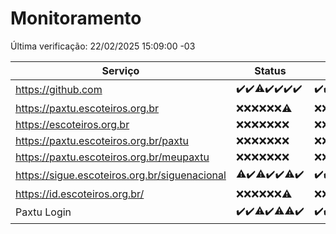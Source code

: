 # Monitoramento

Última verificação: 22/02/2025 15:09:00 -03

|Serviço|Status|Últimas 24h|
|---|---|---|
|https://github.com|<span title="2025-02-15: OK=23">✔️</span><span title="2025-02-16: OK=23">✔️</span><span title="2025-02-17: OK=22, Falhas=1">⚠️</span><span title="2025-02-18: OK=23">✔️</span><span title="2025-02-19: OK=23">✔️</span><span title="2025-02-20: OK=22">✔️</span><span title="2025-02-21: OK=17">✔️</span>|<span title="21/02/2025 15:11:00 -03 : 200">✔️</span><span title="21/02/2025 16:06:00 -03 : 200">✔️</span><span title="21/02/2025 17:08:00 -03 : 200">✔️</span><span title="21/02/2025 18:07:00 -03 : 200">✔️</span><span title="21/02/2025 19:07:00 -03 : 200">✔️</span><span title="21/02/2025 20:09:00 -03 : 200">✔️</span><span title="21/02/2025 21:39:00 -03 : 200">✔️</span><span title="21/02/2025 23:07:00 -03 : 200">✔️</span><span title="22/02/2025 00:10:00 -03 : 200">✔️</span><span title="22/02/2025 01:09:00 -03 : 200">✔️</span><span title="22/02/2025 02:07:00 -03 : 200">✔️</span><span title="22/02/2025 03:11:00 -03 : 200">✔️</span><span title="22/02/2025 04:07:00 -03 : 200">✔️</span><span title="22/02/2025 05:09:00 -03 : 200">✔️</span><span title="22/02/2025 06:08:00 -03 : 200">✔️</span><span title="22/02/2025 07:07:00 -03 : 200">✔️</span><span title="22/02/2025 08:05:00 -03 : 200">✔️</span><span title="22/02/2025 09:13:00 -03 : 200">✔️</span><span title="22/02/2025 10:11:00 -03 : 200">✔️</span><span title="22/02/2025 11:06:00 -03 : 200">✔️</span><span title="22/02/2025 12:07:00 -03 : 200">✔️</span><span title="22/02/2025 13:08:00 -03 : 200">✔️</span><span title="22/02/2025 14:06:00 -03 : 200">✔️</span><span title="22/02/2025 15:09:00 -03 : 200">✔️</span>|
|https://paxtu.escoteiros.org.br|<span title="2025-02-15: Falhas=23">❌</span><span title="2025-02-16: Falhas=23">❌</span><span title="2025-02-17: Falhas=23">❌</span><span title="2025-02-18: Falhas=23">❌</span><span title="2025-02-19: Falhas=23">❌</span><span title="2025-02-20: Falhas=22">❌</span><span title="2025-02-21: OK=1, Falhas=16">⚠️</span>|<span title="21/02/2025 15:11:00 -03 : 403">❌</span><span title="21/02/2025 16:06:00 -03 : 403">❌</span><span title="21/02/2025 17:08:00 -03 : 403">❌</span><span title="21/02/2025 18:07:00 -03 : 403">❌</span><span title="21/02/2025 19:07:00 -03 : 403">❌</span><span title="21/02/2025 20:09:00 -03 : 403">❌</span><span title="21/02/2025 21:39:00 -03 : 403">❌</span><span title="21/02/2025 23:07:00 -03 : 403">❌</span><span title="22/02/2025 00:10:00 -03 : 403">❌</span><span title="22/02/2025 01:09:00 -03 : 403">❌</span><span title="22/02/2025 02:07:00 -03 : 403">❌</span><span title="22/02/2025 03:11:00 -03 : 403">❌</span><span title="22/02/2025 04:07:00 -03 : 403">❌</span><span title="22/02/2025 05:09:00 -03 : 403">❌</span><span title="22/02/2025 06:08:00 -03 : 403">❌</span><span title="22/02/2025 07:07:00 -03 : 403">❌</span><span title="22/02/2025 08:05:00 -03 : 403">❌</span><span title="22/02/2025 09:13:00 -03 : 403">❌</span><span title="22/02/2025 10:11:00 -03 : 403">❌</span><span title="22/02/2025 11:06:00 -03 : 403">❌</span><span title="22/02/2025 12:07:00 -03 : 403">❌</span><span title="22/02/2025 13:08:00 -03 : 403">❌</span><span title="22/02/2025 14:06:00 -03 : 403">❌</span><span title="22/02/2025 15:09:00 -03 : 403">❌</span>|
|https://escoteiros.org.br|<span title="2025-02-15: Falhas=23">❌</span><span title="2025-02-16: Falhas=23">❌</span><span title="2025-02-17: Falhas=23">❌</span><span title="2025-02-18: Falhas=23">❌</span><span title="2025-02-19: Falhas=23">❌</span><span title="2025-02-20: Falhas=22">❌</span><span title="2025-02-21: Falhas=17">❌</span>|<span title="21/02/2025 15:11:00 -03 : 403">❌</span><span title="21/02/2025 16:06:00 -03 : 403">❌</span><span title="21/02/2025 17:08:00 -03 : 403">❌</span><span title="21/02/2025 18:07:00 -03 : 403">❌</span><span title="21/02/2025 19:07:00 -03 : 403">❌</span><span title="21/02/2025 20:09:00 -03 : 403">❌</span><span title="21/02/2025 21:39:00 -03 : 403">❌</span><span title="21/02/2025 23:07:00 -03 : 403">❌</span><span title="22/02/2025 00:10:00 -03 : 403">❌</span><span title="22/02/2025 01:09:00 -03 : 403">❌</span><span title="22/02/2025 02:07:00 -03 : 403">❌</span><span title="22/02/2025 03:11:00 -03 : 403">❌</span><span title="22/02/2025 04:07:00 -03 : 403">❌</span><span title="22/02/2025 05:09:00 -03 : 403">❌</span><span title="22/02/2025 06:08:00 -03 : 403">❌</span><span title="22/02/2025 07:07:00 -03 : 403">❌</span><span title="22/02/2025 08:05:00 -03 : 403">❌</span><span title="22/02/2025 09:13:00 -03 : 403">❌</span><span title="22/02/2025 10:11:00 -03 : 403">❌</span><span title="22/02/2025 11:06:00 -03 : 403">❌</span><span title="22/02/2025 12:07:00 -03 : 403">❌</span><span title="22/02/2025 13:08:00 -03 : 403">❌</span><span title="22/02/2025 14:06:00 -03 : 403">❌</span><span title="22/02/2025 15:09:00 -03 : 403">❌</span>|
|https://paxtu.escoteiros.org.br/paxtu|<span title="2025-02-15: Falhas=23">❌</span><span title="2025-02-16: Falhas=23">❌</span><span title="2025-02-17: Falhas=23">❌</span><span title="2025-02-18: Falhas=23">❌</span><span title="2025-02-19: Falhas=23">❌</span><span title="2025-02-20: Falhas=22">❌</span><span title="2025-02-21: Falhas=17">❌</span>|<span title="21/02/2025 15:11:00 -03 : 403">❌</span><span title="21/02/2025 16:06:00 -03 : 403">❌</span><span title="21/02/2025 17:08:00 -03 : 403">❌</span><span title="21/02/2025 18:07:00 -03 : 403">❌</span><span title="21/02/2025 19:07:00 -03 : 403">❌</span><span title="21/02/2025 20:09:00 -03 : 403">❌</span><span title="21/02/2025 21:39:00 -03 : 403">❌</span><span title="21/02/2025 23:07:00 -03 : 403">❌</span><span title="22/02/2025 00:10:00 -03 : 403">❌</span><span title="22/02/2025 01:09:00 -03 : 403">❌</span><span title="22/02/2025 02:07:00 -03 : 403">❌</span><span title="22/02/2025 03:11:00 -03 : 403">❌</span><span title="22/02/2025 04:07:00 -03 : 403">❌</span><span title="22/02/2025 05:09:00 -03 : 403">❌</span><span title="22/02/2025 06:08:00 -03 : 403">❌</span><span title="22/02/2025 07:07:00 -03 : 403">❌</span><span title="22/02/2025 08:05:00 -03 : 403">❌</span><span title="22/02/2025 09:13:00 -03 : 403">❌</span><span title="22/02/2025 10:11:00 -03 : 403">❌</span><span title="22/02/2025 11:06:00 -03 : 403">❌</span><span title="22/02/2025 12:07:00 -03 : 403">❌</span><span title="22/02/2025 13:08:00 -03 : 403">❌</span><span title="22/02/2025 14:06:00 -03 : 403">❌</span><span title="22/02/2025 15:09:00 -03 : 403">❌</span>|
|https://paxtu.escoteiros.org.br/meupaxtu|<span title="2025-02-15: Falhas=23">❌</span><span title="2025-02-16: Falhas=23">❌</span><span title="2025-02-17: Falhas=23">❌</span><span title="2025-02-18: Falhas=23">❌</span><span title="2025-02-19: Falhas=23">❌</span><span title="2025-02-20: Falhas=22">❌</span><span title="2025-02-21: Falhas=17">❌</span>|<span title="21/02/2025 15:11:00 -03 : 403">❌</span><span title="21/02/2025 16:06:00 -03 : 403">❌</span><span title="21/02/2025 17:08:00 -03 : 403">❌</span><span title="21/02/2025 18:07:00 -03 : 403">❌</span><span title="21/02/2025 19:07:00 -03 : 403">❌</span><span title="21/02/2025 20:09:00 -03 : 403">❌</span><span title="21/02/2025 21:39:00 -03 : 403">❌</span><span title="21/02/2025 23:07:00 -03 : 403">❌</span><span title="22/02/2025 00:10:00 -03 : 403">❌</span><span title="22/02/2025 01:09:00 -03 : 403">❌</span><span title="22/02/2025 02:07:00 -03 : 403">❌</span><span title="22/02/2025 03:11:00 -03 : 403">❌</span><span title="22/02/2025 04:07:00 -03 : 403">❌</span><span title="22/02/2025 05:09:00 -03 : 403">❌</span><span title="22/02/2025 06:08:00 -03 : 403">❌</span><span title="22/02/2025 07:07:00 -03 : 403">❌</span><span title="22/02/2025 08:05:00 -03 : 403">❌</span><span title="22/02/2025 09:13:00 -03 : 403">❌</span><span title="22/02/2025 10:11:00 -03 : 403">❌</span><span title="22/02/2025 11:06:00 -03 : 403">❌</span><span title="22/02/2025 12:07:00 -03 : 403">❌</span><span title="22/02/2025 13:08:00 -03 : 403">❌</span><span title="22/02/2025 14:06:00 -03 : 403">❌</span><span title="22/02/2025 15:09:00 -03 : 403">❌</span>|
|https://sigue.escoteiros.org.br/siguenacional|<span title="2025-02-15: OK=22, Falhas=1">⚠️</span><span title="2025-02-16: OK=23">✔️</span><span title="2025-02-17: OK=22, Falhas=1">⚠️</span><span title="2025-02-18: OK=23">✔️</span><span title="2025-02-19: OK=23">✔️</span><span title="2025-02-20: OK=21, Falhas=1">⚠️</span><span title="2025-02-21: OK=17">✔️</span>|<span title="21/02/2025 15:11:00 -03 : 200">✔️</span><span title="21/02/2025 16:06:00 -03 : 200">✔️</span><span title="21/02/2025 17:08:00 -03 : 200">✔️</span><span title="21/02/2025 18:07:00 -03 : 200">✔️</span><span title="21/02/2025 19:07:00 -03 : 200">✔️</span><span title="21/02/2025 20:09:00 -03 : 200">✔️</span><span title="21/02/2025 21:39:00 -03 : 200">✔️</span><span title="21/02/2025 23:07:00 -03 : 200">✔️</span><span title="22/02/2025 00:10:00 -03 : 200">✔️</span><span title="22/02/2025 01:09:00 -03 : 200">✔️</span><span title="22/02/2025 02:07:00 -03 : 200">✔️</span><span title="22/02/2025 03:11:00 -03 : 200">✔️</span><span title="22/02/2025 04:07:00 -03 : 200">✔️</span><span title="22/02/2025 05:09:00 -03 : 200">✔️</span><span title="22/02/2025 06:08:00 -03 : 200">✔️</span><span title="22/02/2025 07:07:00 -03 : 200">✔️</span><span title="22/02/2025 08:05:00 -03 : 200">✔️</span><span title="22/02/2025 09:13:00 -03 : 200">✔️</span><span title="22/02/2025 10:11:00 -03 : 200">✔️</span><span title="22/02/2025 11:06:00 -03 : 200">✔️</span><span title="22/02/2025 12:07:00 -03 : 200">✔️</span><span title="22/02/2025 13:08:00 -03 : 200">✔️</span><span title="22/02/2025 14:06:00 -03 : 200">✔️</span><span title="22/02/2025 15:09:00 -03 : 200">✔️</span>|
|https://id.escoteiros.org.br/|<span title="2025-02-15: Falhas=23">❌</span><span title="2025-02-16: Falhas=23">❌</span><span title="2025-02-17: Falhas=23">❌</span><span title="2025-02-18: Falhas=23">❌</span><span title="2025-02-19: Falhas=23">❌</span><span title="2025-02-20: Falhas=22">❌</span><span title="2025-02-21: OK=1, Falhas=16">⚠️</span>|<span title="21/02/2025 15:11:00 -03 : 403">❌</span><span title="21/02/2025 16:06:00 -03 : 403">❌</span><span title="21/02/2025 17:08:00 -03 : 403">❌</span><span title="21/02/2025 18:07:00 -03 : 403">❌</span><span title="21/02/2025 19:07:00 -03 : 403">❌</span><span title="21/02/2025 20:09:00 -03 : 403">❌</span><span title="21/02/2025 21:39:00 -03 : 403">❌</span><span title="21/02/2025 23:07:00 -03 : 403">❌</span><span title="22/02/2025 00:11:00 -03 : 403">❌</span><span title="22/02/2025 01:09:00 -03 : 403">❌</span><span title="22/02/2025 02:07:00 -03 : 403">❌</span><span title="22/02/2025 03:11:00 -03 : 403">❌</span><span title="22/02/2025 04:07:00 -03 : 403">❌</span><span title="22/02/2025 05:09:00 -03 : 403">❌</span><span title="22/02/2025 06:08:00 -03 : 403">❌</span><span title="22/02/2025 07:07:00 -03 : 403">❌</span><span title="22/02/2025 08:05:00 -03 : 403">❌</span><span title="22/02/2025 09:13:00 -03 : 403">❌</span><span title="22/02/2025 10:11:00 -03 : 403">❌</span><span title="22/02/2025 11:06:00 -03 : 403">❌</span><span title="22/02/2025 12:07:00 -03 : 403">❌</span><span title="22/02/2025 13:08:00 -03 : 403">❌</span><span title="22/02/2025 14:06:00 -03 : 403">❌</span><span title="22/02/2025 15:09:00 -03 : 403">❌</span>|
|Paxtu Login|<span title="2025-02-15: OK=23">✔️</span><span title="2025-02-16: OK=23">✔️</span><span title="2025-02-17: OK=22, Falhas=1">⚠️</span><span title="2025-02-18: OK=23">✔️</span><span title="2025-02-19: OK=22, Falhas=1">⚠️</span><span title="2025-02-20: OK=21, Falhas=1">⚠️</span><span title="2025-02-21: OK=17">✔️</span>|<span title="21/02/2025 15:11:00 -03 : 200">✔️</span><span title="21/02/2025 16:06:00 -03 : 200">✔️</span><span title="21/02/2025 17:08:00 -03 : 200">✔️</span><span title="21/02/2025 18:07:00 -03 : 200">✔️</span><span title="21/02/2025 19:07:00 -03 : 200">✔️</span><span title="21/02/2025 20:09:00 -03 : 200">✔️</span><span title="21/02/2025 21:39:00 -03 : 200">✔️</span><span title="21/02/2025 23:07:00 -03 : 200">✔️</span><span title="22/02/2025 00:11:00 -03 : 200">✔️</span><span title="22/02/2025 01:09:00 -03 : 200">✔️</span><span title="22/02/2025 02:07:00 -03 : 200">✔️</span><span title="22/02/2025 03:11:00 -03 : 200">✔️</span><span title="22/02/2025 04:07:00 -03 : 200">✔️</span><span title="22/02/2025 05:09:00 -03 : 200">✔️</span><span title="22/02/2025 06:08:00 -03 : 200">✔️</span><span title="22/02/2025 07:07:00 -03 : 200">✔️</span><span title="22/02/2025 08:05:00 -03 : 200">✔️</span><span title="22/02/2025 09:13:00 -03 : 200">✔️</span><span title="22/02/2025 10:11:00 -03 : 200">✔️</span><span title="22/02/2025 11:06:00 -03 : 200">✔️</span><span title="22/02/2025 12:07:00 -03 : 200">✔️</span><span title="22/02/2025 13:08:00 -03 : 200">✔️</span><span title="22/02/2025 14:06:00 -03 : 200">✔️</span><span title="22/02/2025 15:09:00 -03 : 200">✔️</span>|
